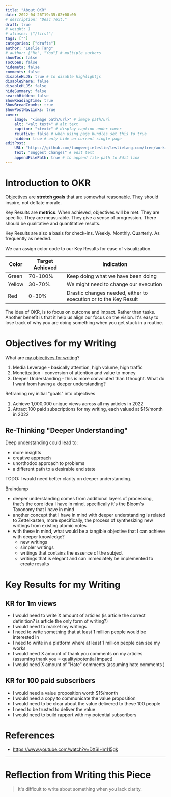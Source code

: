 ```yaml
---
title: "About OKR"
date: 2022-04-26T19:35:02+08:00
# description: "Desc Text."
draft: true 
# weight: 1
# aliases: ["/first"]
tags: [""]
categories: ["drafts"]
author: "Leslie Tang"
# author: ["Me", "You"] # multiple authors
showToc: false
TocOpen: false
hidemeta: false
comments: false
disableHLJS: true # to disable highlightjs
disableShare: false
disableHLJS: false
hideSummary: false
searchHidden: false
ShowReadingTime: true
ShowBreadCrumbs: true
ShowPostNavLinks: true
cover:
    image: "<image path/url>" # image path/url
    alt: "<alt text>" # alt text
    caption: "<text>" # display caption under cover
    relative: false # when using page bundles set this to true
    hidden: true # only hide on current single page
editPost:
    URL: "https://github.com/tangweejieleslie/leslietang.com/tree/working-branch/content/"
    Text: "Suggest Changes" # edit text
    appendFilePath: true # to append file path to Edit link
---
```


# Introduction to OKR

Objectives are **stretch goals** that are somewhat reasonable. 
They should inspire, not deflate morale. 

Key Results are **metrics**. When achieved, objectives will be met. 
They are specific. They are measurable. 
They give a sense of progression.
There should be qualitative and quantitative results.

Key Results are also a basis for check-ins.
Weekly. Monthly. Quarterly. As frequently as needed. 

We can assign color code to our Key Results for ease of visualization.

| Color | Target Achieved | Indication |
| --- | --- | ---|
Green | 70-100% | Keep doing what we have been doing|
Yellow | 30-70% | We might need to change our execution |
Red | 0-30% | Drastic changes needed, either to execution or to the Key Result|

The idea of OKR, is to focus on outcome and impact. Rather than tasks. 
Another benefit is that it help us align our focus on the vision. 
It's easy to lose track of why you are doing something when you get stuck in a routine. 


# Objectives for my Writing

What are [my objectives for writing](https://leslietang.com/posts/why-do-i-write/)? 

1. Media Leverage - basically attention, high volume, high traffic
2. Monetization - conversion of attention and value to money
3. Deeper Understanding - this is more convoluted than I thought. What do I want from having a deeper understanding? 

Reframing my initial "goals" into objectives

1. Achieve 1,000,000 unique views across all my articles in 2022
2. Attract 100 paid subscriptions for my writing, each valued at $15/month in 2022

## Re-Thinking "Deeper Understanding"

Deep understanding could lead to:
- more insights
- creative approach
- unorthodox approach to problems
- a different path to a desirable end state

TODO: I would need better clarity on deeper understanding. 

Braindump
- deeper understanding comes from additional layers of processing, that's the core idea I have in mind, specifically it's the Bloom's Taxonomy that I have in mind
- another concept that I have in mind with deeper understanding is related to Zettelkasten, more specifically, the process of synthesizing new writings from existing atomic notes
- with these in mind, what would be a tangible objective that I can achieve with deeper knowledge? 
  - new writings
  - simpler writings
  - writings that contains the essence of the subject
  - writings that is elegant and can immediately be implemented to create results

# Key Results for my Writing

## KR for 1m views
- I would need to write X amount of articles (is article the correct definition? is article the only form of writing?)
- I would need to market my writings
- I need to write something that at least 1 million people would be interested in
- I need to write in a platform where at least 1 million people can see my works
- I would need X amount of thank you comments on my articles (assuming thank you = quality/potential impact)
- I would need X amount of "Hate" comments (assuming hate comments )


## KR for 100 paid subscribers
- I would need a value proposition worth $15/month
- I would need a copy to communicate the value proposition
- I would need to be clear about the value delivered to these 100 people
- I need to be trusted to deliver the value
- I would need to build rapport with my potential subscribers


# References 
- https://www.youtube.com/watch?v=DXSIHm115gk


---

# Reflection from Writing this Piece

> It's difficult to write about something when you lack clarity. 